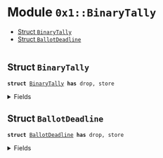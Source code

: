 
<a name="0x1_BinaryTally"></a>

# Module `0x1::BinaryTally`



-  [Struct `BinaryTally`](#0x1_BinaryTally_BinaryTally)
-  [Struct `BallotDeadline`](#0x1_BinaryTally_BallotDeadline)


<pre><code></code></pre>



<a name="0x1_BinaryTally_BinaryTally"></a>

## Struct `BinaryTally`



<pre><code><b>struct</b> <a href="BinaryBallot.md#0x1_BinaryTally">BinaryTally</a> <b>has</b> drop, store
</code></pre>



<details>
<summary>Fields</summary>


<dl>
<dt>
<code>cfg_deadline: <a href="BinaryBallot.md#0x1_BinaryTally_BallotDeadline">BinaryTally::BallotDeadline</a></code>
</dt>
<dd>

</dd>
<dt>
<code>cfg_enrollment_votes: u64</code>
</dt>
<dd>

</dd>
<dt>
<code>votes_approve: u64</code>
</dt>
<dd>

</dd>
<dt>
<code>votes_reject: u64</code>
</dt>
<dd>

</dd>
<dt>
<code>passed: u64</code>
</dt>
<dd>

</dd>
</dl>


</details>

<a name="0x1_BinaryTally_BallotDeadline"></a>

## Struct `BallotDeadline`



<pre><code><b>struct</b> <a href="BinaryBallot.md#0x1_BinaryTally_BallotDeadline">BallotDeadline</a> <b>has</b> drop, store
</code></pre>



<details>
<summary>Fields</summary>


<dl>
<dt>
<code>cfg_deadline_epoch: u64</code>
</dt>
<dd>

</dd>
<dt>
<code>cfg_can_extend: bool</code>
</dt>
<dd>

</dd>
<dt>
<code>cfg_max_number_extensions: u64</code>
</dt>
<dd>

</dd>
<dt>
<code>extended_deadline: u64</code>
</dt>
<dd>

</dd>
</dl>


</details>
